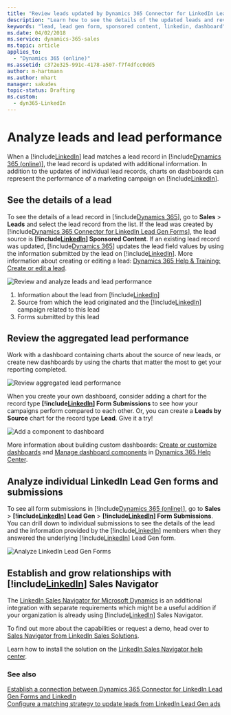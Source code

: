 ```yaml
---
title: "Review leads updated by Dynamics 365 Connector for LinkedIn Lead Gen Forms | Microsoft Docs"
description: "Learn how to see the details of the updated leads and review the aggregated lead performance by using Dynamics 365 Connector for LinkedIn Lead Gen Forms."
keywords: "lead, lead gen form, sponsored content, linkedin, dashboard"
ms.date: 04/02/2018
ms.service: dynamics-365-sales
ms.topic: article
applies_to:
  - "Dynamics 365 (online)"
ms.assetid: c372e325-991c-4178-a507-f7f4dfcc0dd5
author: m-hartmann
ms.author: mhart
manager: sakudes
topic-status: Drafting
ms.custom:
  - dyn365-LinkedIn
---
```


# Analyze leads and lead performance

When a [!include[LinkedIn](../includes/pn-linkedin.md)] lead matches a lead record in [!include[Dynamics 365 (online)](../includes/pn-crm-online-shortest.md)], the lead record is updated with additional information. In addition to the updates of individual lead records, charts on dashboards can represent the performance of a marketing campaign on [!include[LinkedIn](../includes/pn-linkedin.md)].

## See the details of a lead

To see the details of a lead record in [!include[Dynamics 365](../includes/pn-crm-2016-shortest.md)], go to **Sales** > **Leads** and select the lead record from the list. If the lead was created by [!include[Dynamics 365 Connector for LinkedIn Lead Gen Forms](../includes/cc-linkedin-solution.md)], the lead source is **[!include[LinkedIn](../includes/pn-linkedin.md)] Sponsored Content**. If an existing lead record was updated, [!include[Dynamics 365](../includes/pn-crm-2016-shortest.md)] updates the lead field values by using the information submitted by the lead on [!include[LinkedIn](../includes/pn-linkedin.md)].
More information about creating or editing a lead: [Dynamics 365 Help & Training: Create or edit a lead](https://go.microsoft.com/fwlink/p?linkid=832163).

![Review and analyze leads and lead performance](media/See-details-of-lead.png "Review and analyze leads and lead performance")

1. Information about the lead from [!include[LinkedIn](../includes/pn-linkedin.md)]
2. Source from which the lead originated and the [!include[LinkedIn](../includes/pn-linkedin.md)] campaign related to this lead
3. Forms submitted by this lead

## Review the aggregated lead performance

Work with a dashboard containing charts about the source of new leads, or create new dashboards by using the charts that matter the most to get your reporting completed.</br>

![Review aggregated lead performance](media/Review-aggregated-lead-performance.png "Review aggregated lead performance")

When you create your own dashboard, consider adding a chart for the record type **[!include[LinkedIn](../includes/pn-linkedin.md)] Form Submissions** to see how your campaigns perform compared to each other. Or, you can create a **Leads by Source** chart for the record type **Lead**. Give it a try!

![Add a component to dashboard](media/Add-component-to-dashboard.png "Add a component to the dashboard")

More information about building custom dashboards: [Create or customize dashboards](https://go.microsoft.com/fwlink/p/?linkid=834422) and [Manage dashboard components](https://go.microsoft.com/fwlink/p/?linkid=320334) in [Dynamics 365 Help Center](http://go.microsoft.com/fwlink/p/?LinkId=394323).

## Analyze individual LinkedIn Lead Gen forms and submissions

To see all form submissions in [!include[Dynamics 365 (online)](../includes/pn-crm-online-shortest.md)], go to **Sales** > **[!include[LinkedIn](../includes/pn-linkedin.md)] Lead Gen** > **[!include[LinkedIn](../includes/pn-linkedin.md)] Form Submissions**. You can drill down to individual submissions to see the details of the lead and the information provided by the [!include[LinkedIn](../includes/pn-linkedin.md)] members when they answered the underlying [!include[LinkedIn](../includes/pn-linkedin.md)] Lead Gen form. 

![Analyze LinkedIn Lead Gen Forms](media/Analyze-LinkedIn-lead-gen-forms.png "Analyze LinkedIn Lead Gen Forms")

## Establish and grow relationships with [!include[LinkedIn](../includes/pn-linkedin.md)] Sales Navigator

The [LinkedIn Sales Navigator for Microsoft Dynamics](https://appsource.microsoft.com/en-us/product/dynamics-365/linkedin.acdbc404-e99f-4c3e-927f-52fa28a6a682) is an additional integration with separate requirements which might be a useful addition if your organization is already using [!include[LinkedIn](../includes/pn-linkedin.md)] Sales Navigator.

To find out more about the capabilities or request a demo, head over to [Sales Navigator from LinkedIn Sales Solutions](https://business.linkedin.com/sales-solutions/sales-navigator). 

Learn how to install the solution on the [LinkedIn Sales Navigator help center](https://www.linkedin.com/help/sales-navigator/answer/56320/linkedin-for-microsoft-dynamics-crm).

### See also

[Establish a connection between Dynamics 365 Connector for LinkedIn Lead Gen Forms and LinkedIn](connect-dynamics-365-linkedin.md)  
[Configure a matching strategy to update leads from LinkedIn Lead Gen ads](configure-matching-strategy.md)
